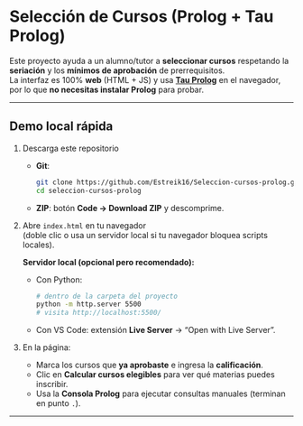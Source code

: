# Selección de Cursos (Prolog + Tau Prolog)

Este proyecto ayuda a un alumno/tutor a **seleccionar cursos** respetando la **seriación** y los **mínimos de aprobación** de prerrequisitos.  
La interfaz es 100% **web** (HTML + JS) y usa **[Tau Prolog](https://tau-prolog.org/)** en el navegador, por lo que **no necesitas instalar Prolog** para probar.

---

## Demo local rápida

1. Descarga este repositorio
   - **Git**:  
     ```bash
     git clone https://github.com/Estreik16/Seleccion-cursos-prolog.git
     cd seleccion-cursos-prolog
     ```
   - **ZIP**: botón **Code → Download ZIP** y descomprime.

2. Abre `index.html` en tu navegador  
   (doble clic o usa un servidor local si tu navegador bloquea scripts locales).

   **Servidor local (opcional pero recomendado):**
   - Con Python:
     ```bash
     # dentro de la carpeta del proyecto
     python -m http.server 5500
     # visita http://localhost:5500/
     ```
   - Con VS Code: extensión **Live Server** → “Open with Live Server”.

3. En la página:
   - Marca los cursos que **ya aprobaste** e ingresa la **calificación**.
   - Clic en **Calcular cursos elegibles** para ver qué materias puedes inscribir.
   - Usa la **Consola Prolog** para ejecutar consultas manuales (terminan en punto `.`).

---
